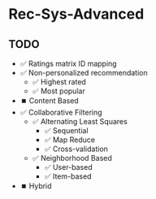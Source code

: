 # Rec-Sys-Advanced

## TODO
- ✅ Ratings matrix ID mapping
- ✅ Non-personalized recommendation
  - ✅ Highest rated
  - ✅ Most popular
- ⏹️ Content Based
- ✅ Collaborative Filtering
  - ✅ Alternating Least Squares
    - ✅ Sequential
    - ✅ Map Reduce
    - ✅ Cross-validation
  - ✅ Neighborhood Based
    - ✅ User-based
    - ✅ Item-based
- ⏹️ Hybrid